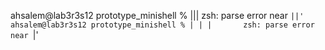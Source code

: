 ahsalem@lab3r3s12 prototype_minishell % |||
zsh: parse error near `||'
ahsalem@lab3r3s12 prototype_minishell % | | |      
zsh: parse error near `|'